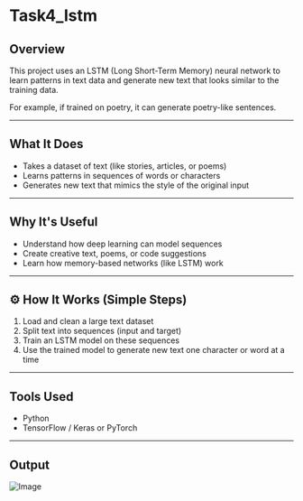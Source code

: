 # Task4_lstm

##  Overview

This project uses an LSTM (Long Short-Term Memory) neural network to learn patterns in text data and generate new text that looks similar to the training data.

For example, if trained on poetry, it can generate poetry-like sentences.

---

##  What It Does

- Takes a dataset of text (like stories, articles, or poems)
- Learns patterns in sequences of words or characters
- Generates new text that mimics the style of the original input

---

##  Why It's Useful

- Understand how deep learning can model sequences
- Create creative text, poems, or code suggestions
- Learn how memory-based networks (like LSTM) work

---

## ⚙ How It Works (Simple Steps)

1. Load and clean a large text dataset
2. Split text into sequences (input and target)
3. Train an LSTM model on these sequences
4. Use the trained model to generate new text one character or word at a time

---

##  Tools Used

- Python 
- TensorFlow / Keras or PyTorch

---

Output
---
![Image](https://github.com/user-attachments/assets/537bc8e2-7c0e-45a8-935c-68fa47f2a647)
